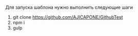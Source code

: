 Для запуска шаблона нужно выполнить следующие шаги

1. git clone https://github.com/AJICAPONE/GithubTest
2. npm i
3. gulp 
